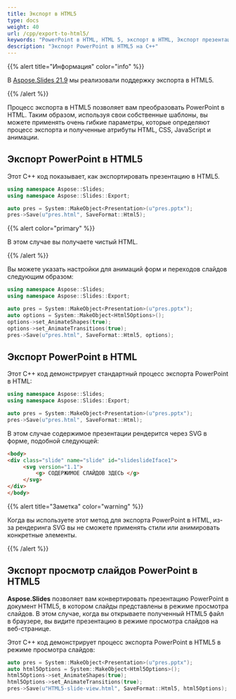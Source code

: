 ```yaml
---
title: Экспорт в HTML5
type: docs
weight: 40
url: /cpp/export-to-html5/
keywords: "PowerPoint в HTML, HTML 5, экспорт в HTML, Экспорт презентации, Конвертировать PowerPoint в HTML, C++, Aspose.Slides для C++"
description: "Экспорт PowerPoint в HTML5 на C++" 
---
```


{{% alert title="Информация" color="info" %}}

В [Aspose.Slides 21.9](/slides/cpp/aspose-slides-for-cpp-21-9-release-notes/) мы реализовали поддержку экспорта в HTML5.

{{% /alert %}}

Процесс экспорта в HTML5 позволяет вам преобразовать PowerPoint в HTML. Таким образом, используя свои собственные шаблоны, вы можете применять очень гибкие параметры, которые определяют процесс экспорта и полученные атрибуты HTML, CSS, JavaScript и анимации.

## **Экспорт PowerPoint в HTML5**

Этот C++ код показывает, как экспортировать презентацию в HTML5.

```cpp
using namespace Aspose::Slides;
using namespace Aspose::Slides::Export;

auto pres = System::MakeObject<Presentation>(u"pres.pptx");
pres->Save(u"pres.html", SaveFormat::Html5);
```

{{% alert color="primary" %}}

В этом случае вы получаете чистый HTML.

{{% /alert %}}

Вы можете указать настройки для анимаций форм и переходов слайдов следующим образом:

```cpp
using namespace Aspose::Slides;
using namespace Aspose::Slides::Export;

auto pres = System::MakeObject<Presentation>(u"pres.pptx");
auto options = System::MakeObject<Html5Options>();
options->set_AnimateShapes(true);
options->set_AnimateTransitions(true);
pres->Save(u"pres.html", SaveFormat::Html5, options);
```

## **Экспорт PowerPoint в HTML**

Этот C++ код демонстрирует стандартный процесс экспорта PowerPoint в HTML:

```cpp
using namespace Aspose::Slides;
using namespace Aspose::Slides::Export;

auto pres = System::MakeObject<Presentation>(u"pres.pptx");
pres->Save(u"pres.html", SaveFormat::Html);
```

В этом случае содержимое презентации рендерится через SVG в форме, подобной следующей:

```html
<body>
<div class="slide" name="slide" id="slideslideIface1">
     <svg version="1.1">
         <g> СОДЕРЖИМОЕ СЛАЙДОВ ЗДЕСЬ </g>
     </svg>
</div>
</body>
```

{{% alert title="Заметка" color="warning" %}}

Когда вы используете этот метод для экспорта PowerPoint в HTML, из-за рендеринга SVG вы не сможете применять стили или анимировать конкретные элементы.

{{% /alert %}}

## **Экспорт просмотр слайдов PowerPoint в HTML5**

**Aspose.Slides** позволяет вам конвертировать презентацию PowerPoint в документ HTML5, в котором слайды представлены в режиме просмотра слайдов. В этом случае, когда вы открываете полученный HTML5 файл в браузере, вы видите презентацию в режиме просмотра слайдов на веб-странице.

Этот C++ код демонстрирует процесс экспорта PowerPoint в HTML5 в режиме просмотра слайдов:

```c++
auto pres = System::MakeObject<Presentation>(u"pres.pptx");
auto html5Options = System::MakeObject<Html5Options>();
html5Options->set_AnimateShapes(true);
html5Options->set_AnimateTransitions(true);
pres->Save(u"HTML5-slide-view.html", SaveFormat::Html5, html5Options);
```